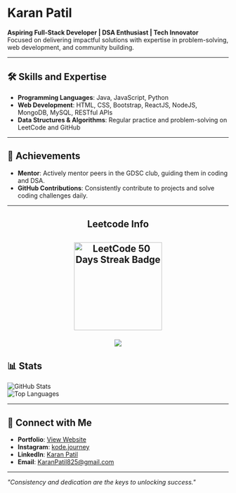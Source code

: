 # Karan Patil  

**Aspiring Full-Stack Developer | DSA Enthusiast | Tech Innovator**  
Focused on delivering impactful solutions with expertise in problem-solving, web development, and community building.

---

## 🛠️ Skills and Expertise  

- **Programming Languages**: Java, JavaScript, Python  
- **Web Development**: HTML, CSS, Bootstrap, ReactJS, NodeJS, MongoDB, MySQL, RESTful APIs  
- **Data Structures & Algorithms**: Regular practice and problem-solving on LeetCode and GitHub  

---

## 🌟 Achievements  

- **Mentor**: Actively mentor peers in the GDSC club, guiding them in coding and DSA.  
- **GitHub Contributions**: Consistently contribute to projects and solve coding challenges daily.  

---
<h2 align="center">Leetcode Info<h2>  
<p align="center">
 <a href="https://leetcode.com/karanpatil01/" target="_blank">
  <img align="center" src="https://assets.leetcode.com/static_assets/marketing/2024-50.gif" alt="LeetCode 50 Days Streak Badge" height="200" width="200" />
</a>

</p>
<p align="center">
  
  <img  align=top flex-grow=1 src="https://leetcard.jacoblin.cool/karanpatil01?theme=dark&font=Nunito&ext=heatmap" />  
</p>


## 📊 Stats  
  
![GitHub Stats](https://github-readme-stats.vercel.app/api?username=karanpatill&show_icons=true&theme=radical)  
![Top Languages](https://github-readme-stats.vercel.app/api/top-langs/?username=karanpatill&layout=compact&theme=radical)  



---

## 🤝 Connect with Me  

- **Portfolio**: [View Website]( https://karanpatill.github.io/portfolio-Website/)  
- **Instagram**: [kode.journey](https://instagram.com/kode.journey)  
- **LinkedIn**: [Karan Patil]((https://www.linkedin.com/in/karan-patill))  
- **Email**: [KaranPatil825@gmail.com](mailto:KaranPatil825@gmail.com)  

---

*"Consistency and dedication are the keys to unlocking success."*
